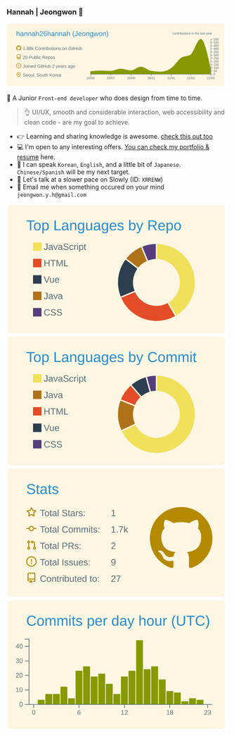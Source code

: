 ### Hannah | Jeongwon 👋

[![](https://raw.githubusercontent.com/hannah26hannah/hannah26hannah/main/profile-summary-card-output/solarized/0-profile-details.svg)](https://github.com/vn7n24fzkq/github-profile-summary-cards)

👀  A Junior `Front-end developer` who does design from time to time.

> 👌 UI/UX, smooth and considerable interaction, web accessibility and clean code - are my goal to achieve.

- 👉  Learning and sharing knowledge is awesome. [check this out too](https://uiyoji-journal.tistory.com/)
- 💻  I'm open to any interesting offers. [You can check my portfolio & resume](https://hannah26hannah.github.io/) here. 
- 🛫  I can speak `Korean`, `English`, and a little bit of `Japanese`. `Chinese/Spanish` will be my next target.
- 💌  Let's talk at a slower pace on Slowly (ID: `XRRENW`)
- 👀  Email me when something occured on your mind `jeongwon.y.h@gmail.com`


[![](https://raw.githubusercontent.com/hannah26hannah/hannah26hannah/main/profile-summary-card-output/solarized/1-repos-per-language.svg)](https://github.com/vn7n24fzkq/github-profile-summary-cards) [![](https://raw.githubusercontent.com/hannah26hannah/hannah26hannah/main/profile-summary-card-output/solarized/2-most-commit-language.svg)](https://github.com/vn7n24fzkq/github-profile-summary-cards)
[![](https://raw.githubusercontent.com/hannah26hannah/hannah26hannah/main/profile-summary-card-output/solarized/3-stats.svg)](https://github.com/vn7n24fzkq/github-profile-summary-cards) [![](https://raw.githubusercontent.com/hannah26hannah/hannah26hannah/main/profile-summary-card-output/solarized/4-productive-time.svg)](https://github.com/vn7n24fzkq/github-profile-summary-cards)

